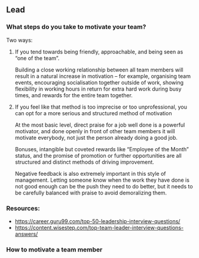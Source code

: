 ## Lead
### What steps do you take to motivate your team?
Two ways:
1. If you tend towards being friendly, approachable, and being seen as “one of the team”.

    Building a close working relationship between all team members will result in a natural increase in motivation – for example, organising team events, encouraging socialisation together outside of work, showing flexibility in working hours in return for extra hard work during busy times, and rewards for the entire team together.

2. If you feel like that method is too imprecise or too unprofessional, you can opt for a more serious and structured method of motivation

    At the most basic level, direct praise for a job well done is a powerful motivator, and done openly in front of other team members it will motivate everybody, not just the person already doing a good job.

    Bonuses, intangible but coveted rewards like “Employee of the Month” status, and the promise of promotion or further opportunities are all structured and distinct methods of driving improvement.

    Negative feedback is also extremely important in this style of management. Letting someone know when the work they have done is not good enough can be the push they need to do better, but it needs to be carefully balanced with praise to avoid demoralizing them.

### Resources:
* https://career.guru99.com/top-50-leadership-interview-questions/
* https://content.wisestep.com/top-team-leader-interview-questions-answers/

### How to motivate a team member



